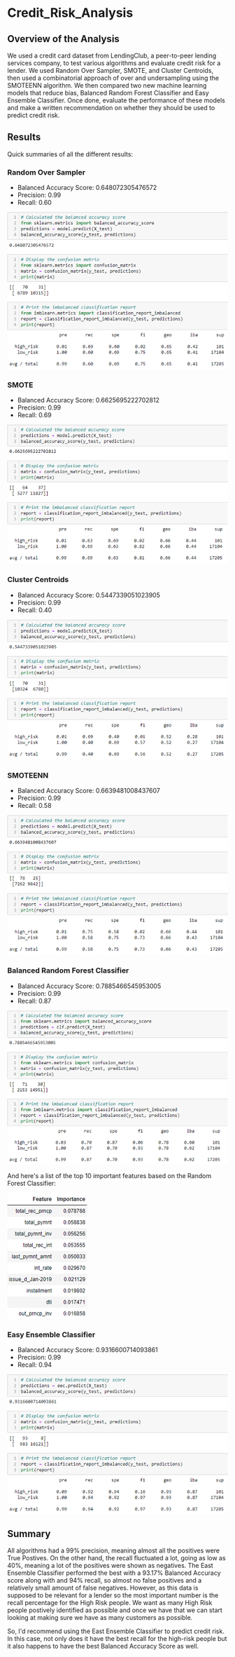 # Credit_Risk_Analysis

## Overview of the Analysis

We used a credit card dataset from LendingClub, a peer-to-peer lending services company, to test various algorithms and evaluate credit risk for a lender. We used Random Over Sampler, SMOTE, and Cluster Centroids, then used a combinatorial approach of over and undersampling using the SMOTEENN algorithm. We then compared two new machine learning models that reduce bias, Balanced Random Forest Classifier and Easy Ensemble Classifier. Once done, evaluate the performance of these models and make a written recommendation on whether they should be used to predict credit risk.

## Results

Quick summaries of all the different results:

### Random Over Sampler

- Balanced Accuracy Score: 0.648072305476572
- Precision: 0.99
- Recall: 0.60

![RandomOverSampler](Resources/RandomOverSampler.png)

### SMOTE

- Balanced Accuracy Score: 0.6625695222702812
- Precision: 0.99
- Recall: 0.69

![SMOTE](Resources/SMOTE.png)

### Cluster Centroids

- Balanced Accuracy Score: 0.5447339051023905
- Precision: 0.99
- Recall: 0.40

![ClusterCentroids](Resources/ClusterCentroids.png)

### SMOTEENN

- Balanced Accuracy Score: 0.6639481008437607
- Precision: 0.99
- Recall: 0.58

![SMOTEENN](Resources/SMOTEENN.png)

### Balanced Random Forest Classifier

- Balanced Accuracy Score: 0.7885466545953005
- Precision: 0.99
- Recall: 0.87

![BalancedRandomForestClassifier](Resources/BalancedRandomForestClassifier.png)

And here's a list of the top 10 important features based on the Random Forest Classifier:

![BalancedRandomForestClassifier-FeatureImportance](Resources/RMCFeatureImportance.png)

### Easy Ensemble Classifier

- Balanced Accuracy Score: 0.9316600714093861
- Precision: 0.99
- Recall: 0.94

![EasyEnsembleClassifier](Resources/EasyEnsembleClassifier.png)

## Summary

All algorithms had a 99% precision, meaning almost all the positives were True Postives. On the other hand, the recall fluctuated a lot, going as low as 40%, meaning a lot of the positives were shown as negatives. The East Ensemble Classifier performed the best with a 93.17% Balanced Accuracy score along with and 94% recall, so almost no false positives and a relatively small amount of false negatives. However, as this data is supposed to be relevant for a lender so the most important number is the recall percentage for the High Risk people. We want as many High Risk people postively identified as possible and once we have that we can start looking at making sure we have as many customers as possible. 

So, I'd recommend using the East Ensemble Classifier to predict credit risk. In this case, not only does it have the best recall for the high-risk people but it also happens to have the best Balanced Accuracy Score as well.
